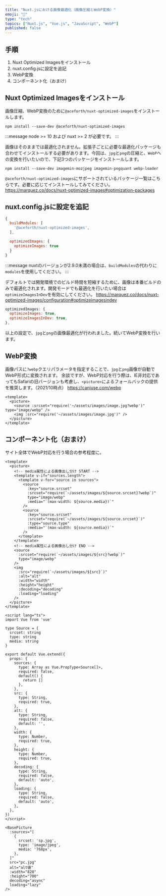 ```yaml
---
title: "Nuxt.jsにおける画像最適化（画像圧縮とWebP変換）"
emoji: "🎨"
type: "tech"
topics: ["Nuxt.js", "Vue.js", "JavaScript", "WebP"]
published: false
---
```

## 手順

1. Nuxt Optimized Imagesをインストール
2. nuxt.config.jsに設定を追記
3. WebP変換
4. コンポーネント化（おまけ）

## Nuxt Optimized Imagesをインストール

画像圧縮、WebP変換のために`@aceforth/nuxt-optimized-images`をインストールします。

```
npm install --save-dev @aceforth/nuxt-optimized-images
```

:::message
node >= 10 および nuxt >= 2 が必要です。
:::

画像はそのままでは最適化されません。拡張子ごとに必要な最適化パッケージも合わせてインストールする必要があります。今回は、`jpg`と`png`の圧縮と、`WebP`への変換を行いたいので、下記3つのパッケージをインストールします。

```
npm install --save-dev imagemin-mozjpeg imagemin-pngquant webp-loader
```

`@aceforth/nuxt-optimized-images`にサポートされているパッケージ一覧はこちらです。必要に応じてインストールしてみてください。
https://marquez.co/docs/nuxt-optimized-images#optimization-packages

## nuxt.config.jsに設定を追記

```js:nuxt.config.js
{
  buildModules: [
    '@aceforth/nuxt-optimized-images',
  ],

  optimizedImages: {
    optimizeImages: true
  }
}
```

:::message
nuxtのバージョンが2.9.0未満の場合は、`buildModules`の代わりに`modules`を使用してください。
:::

デフォルトでは開発環境でのビルド時間を短縮するために、画像は本番ビルドのみで最適化されます。開発モードでも最適化を行いたい場合は`optimizeImagesInDev`を有効にしてください。
https://marquez.co/docs/nuxt-optimized-images/configuration#optimizeimagesindev

```js:nuxt.config.js
optimizedImages: {
  optimizeImages: true,
  optimizeImagesInDev: true,
},
```

以上の設定で、`jpg`と`png`の画像最適化が行われました。続いてWebP変換を行います。

## WebP変換

画像パスに`?webp`クエリパラメータを指定することで、`jpg`と`png`画像が自動でWebP形式に変換されます。
余談ですが、WebP対応を行う際は、IE非対応であってもSafariの旧バージョンも考慮し、`<picture>`によるフォールバックの提供を推奨します。（2021/10時点）
https://caniuse.com/webp

```vue
<template>
  <picture>
    <source :srcset="require('~/assets/images/image.jpg?webp')" type="image/webp" />
    <img :src="require('~/assets/images/image.jpg')" />
  </picture>
</template>
```

## コンポーネント化（おまけ）

サイト全体でWebP対応を行う場合の参考程度に。

```vue:BasePicture.vue
<template>
  <picture>
    <!-- media属性による画像出し分け START -->
    <template v-if="sources.length">
      <template v-for="source in sources">
        <source
          :key="source.srcset"
          :srcset="require(`~/assets/images/${source.srcset}?webp`)"
          type="image/webp"
          :media="`(max-width: ${source.media})`"
        />
        <source
          :key="source.srcset"
          :srcset="require(`~/assets/images/${source.srcset}`)"
          :type="source.type"
          :media="`(max-width: ${source.media})`"
        />
      </template>
    </template>
    <!-- media属性による画像出し分け END -->
    <source
      :srcset="require(`~/assets/images/${src}?webp`)"
      type="image/webp"
    />
    <img
      :src="require(`~/assets/images/${src}`)"
      :alt="alt"
      :width="width"
      :height="height"
      :decoding="decoding"
      :loading="loading"
    />
  </picture>
</template>

<script lang="ts">
import Vue from 'vue'

type Source = {
  srcset: string
  type: string
  media: string
}

export default Vue.extend({
  props: {
    sources: {
      type: Array as Vue.PropType<Source[]>,
      required: false,
      default() {
        return []
      },
    },
    src: {
      type: String,
      required: true,
    },
    alt: {
      type: String,
      required: false,
      default: '',
    },
    width: {
      type: Number,
      required: true,
    },
    height: {
      type: Number,
      required: true,
    },
    decoding: {
      type: String,
      required: false,
      default: 'auto',
    },
    loading: {
      type: String,
      required: false,
      default: 'auto',
    },
  },
})
</script>
```

```vue:Parent.vue
<BasePicture
  :sources="[
    {
      srcset: 'sp.jpg',
      type: 'image/jpeg',
      media: '768px',
    },
  ]"
  src="pc.jpg"
  alt="alt値"
  :width="820"
  :height="700"
  decoding="async"
  loading="lazy"
/>
```